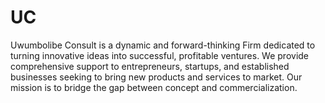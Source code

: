 # UC
Uwumbolibe Consult is a dynamic and forward-thinking Firm dedicated to turning innovative ideas into successful, profitable ventures. We provide comprehensive support to entrepreneurs, startups, and established businesses seeking to bring new products and services to market. Our mission is to bridge the gap between concept and commercialization.
